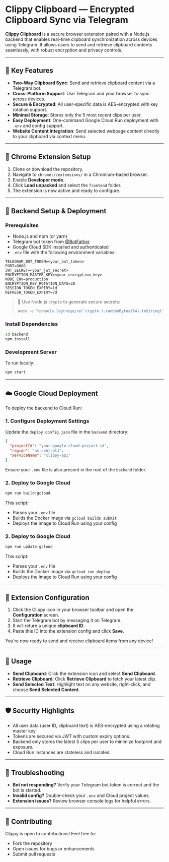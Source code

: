 # Clippy Clipboard — Encrypted Clipboard Sync via Telegram

**Clippy Clipboard** is a secure browser extension paired with a Node.js backend that enables real-time clipboard synchronization across devices using Telegram. It allows users to send and retrieve clipboard contents seamlessly, with robust encryption and privacy controls.

---

## 🔐 Key Features

- **Two-Way Clipboard Sync**: Send and retrieve clipboard content via a Telegram bot.
- **Cross-Platform Support**: Use Telegram and your browser to sync across devices.
- **Secure & Encrypted**: All user-specific data is AES-encrypted with key rotation support.
- **Minimal Storage**: Stores only the 5 most recent clips per user.
- **Easy Deployment**: One-command Google Cloud Run deployment with `.env` and config support.
- **Website Content Integration**: Send selected webpage content directly to your clipboard via context menu.

---

## 🧩 Chrome Extension Setup

1. Clone or download the repository.
2. Navigate to `chrome://extensions/` in a Chromium-based browser.
3. Enable **Developer mode**.
4. Click **Load unpacked** and select the `frontend` folder.
5. The extension is now active and ready to configure.

---

## 🚀 Backend Setup & Deployment

### Prerequisites

- Node.js and npm (or yarn)
- Telegram bot token from [@BotFather](https://t.me/BotFather)
- Google Cloud SDK installed and authenticated
- `.env` file with the following environment variables:

```env
TELEGRAM_BOT_TOKEN=<your_bot_token>
PORT=8080
JWT_SECRET=<your_jwt_secret>
ENCRYPTION_MASTER_KEY=<your_encryption_key>
NODE_ENV=production
ENCRYPTION_KEY_ROTATION_DAYS=30
SESSION_TOKEN_EXPIRY=1d
REFRESH_TOKEN_EXPIRY=7d
```

> 🔐 Use Node.js `crypto` to generate secure secrets:
> ```bash
> node -e "console.log(require('crypto').randomBytes(64).toString('hex'))"
> ```

### Install Dependencies

```bash
cd backend
npm install
```

### Development Server

To run locally:

```bash
npm start
```

---

## ☁️ Google Cloud Deployment

To deploy the backend to Cloud Run:

### 1. Configure Deployment Settings

Update the `deploy.config.json` file in the `backend` directory:

```json
{
  "projectId": "your-google-cloud-project-id",
  "region": "us-central1",
  "serviceName": "clippy-api"
}
```

Ensure your `.env` file is also present in the root of the `backend` folder.

### 2. Deploy to Google Cloud

```bash
npm run build:gcloud
```

This script:
- Parses your `.env` file
- Builds the Docker image via `gcloud builds submit`
- Deploys the image to Cloud Run using your config

### 2. Deploy to Google Cloud

```bash
npm run update:gcloud
```

This script:
- Parses your `.env` file
- Builds the Docker image via `gcloud run deploy`
- Deploys the image to Cloud Run using your config

---

## 🧐 Extension Configuration

1. Click the Clippy icon in your browser toolbar and open the **Configuration** screen.
2. Start the Telegram bot by messaging it on Telegram.
3. It will return a unique **clipboard ID**.
4. Paste this ID into the extension config and click **Save**.

You're now ready to send and receive clipboard items from any device!

---

## 📌 Usage

- **Send Clipboard**: Click the extension icon and select **Send Clipboard**.
- **Retrieve Clipboard**: Click **Retrieve Clipboard** to fetch your latest clip.
- **Send Selected Text**: Highlight text on any website, right-click, and choose **Send Selected Content**.

---

## 🛡 Security Highlights

- All user data (user ID, clipboard text) is AES-encrypted using a rotating master key.
- Tokens are secured via JWT with custom expiry options.
- Backend only stores the latest 5 clips per user to minimize footprint and exposure.
- Cloud Run instances are stateless and isolated.

---

## 🧪 Troubleshooting

- **Bot not responding?** Verify your Telegram bot token is correct and the bot is started.
- **Invalid config?** Double-check your `.env` and Cloud project values.
- **Extension issues?** Review browser console logs for helpful errors.

---

## 🤝 Contributing

Clippy is open to contributions! Feel free to:
- Fork the repository
- Open issues for bugs or enhancements
- Submit pull requests